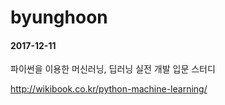 # byunghoon
#### 2017-12-11

파이썬을 이용한 머신러닝, 딥러닝 실전 개발 입문 스터디

http://wikibook.co.kr/python-machine-learning/
